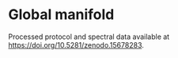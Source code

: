 # Global manifold
 
Processed protocol and spectral data available at https://doi.org/10.5281/zenodo.15678283.  